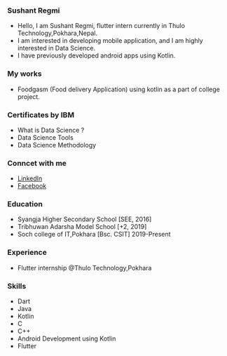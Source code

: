 ### Sushant Regmi
 - Hello, I am Sushant Regmi, flutter intern currently in Thulo Technology,Pokhara,Nepal.
 - I am interested in developing mobile application, and I am highly interested in Data Science.
 - I have previously developed android apps using Kotlin.


### My works 
  - Foodgasm (Food delivery Application) using kotlin as a part of college project.


### Certificates by IBM
 - What is Data Science ?
 - Data Science Tools
 - Data Science Methodology


### Conncet with me
- [LinkedIn](https://www.linkedin.com/in/sushant-regmi-7484b227b/)
- [Facebook](https://www.facebook.com/sushant.ronaldo563)



### Education
- Syangja Higher Secondary School [SEE, 2016] 
- Tribhuwan Adarsha Model School [+2, 2019]
- Soch college of IT,Pokhara [Bsc. CSIT]  2019-Present  


### Experience
- Flutter internship @Thulo Technology,Pokhara


### Skills
- Dart
- Java
- Kotlin
- C
- C++
- Android Development using Kotlin
- Flutter


 

